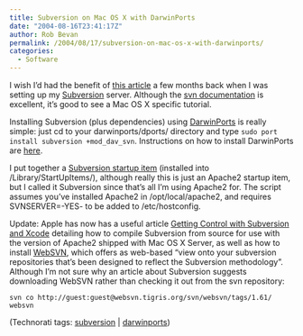 ```yaml
---
title: Subversion on Mac OS X with DarwinPorts
date: "2004-08-16T23:41:17Z"
author: Rob Bevan
permalink: /2004/08/17/subversion-on-mac-os-x-with-darwinports/
categories:
  - Software
---
```

I wish I&#8217;d had the benefit of [this article][1] a few months back when I was setting up my [Subversion][2] server. Although the [svn documentation][3] is excellent, it&#8217;s good to see a Mac OS X specific tutorial.

Installing Subversion (plus dependencies) using [DarwinPorts][4] is really simple: just cd to your darwinports/dports/ directory and type `sudo port install subversion +mod_dav_svn`. Instructions on how to install DarwinPorts are [here][5].

I put together a [Subversion startup item][6] (installed into /Library/StartUpItems/), although really this is just an Apache2 startup item, but I called it Subversion since that&#8217;s <span class="hilite">all</span> I&#8217;m using Apache2 for. The script assumes you&#8217;ve installed Apache2 in /opt/local/apache2, and requires SVNSERVER=-YES- to be added to /etc/hostconfig.

<div class="update">
  <p>
    Update: Apple has now has a useful article <a href="http://developer.apple.com/tools/subversionxcode.html">Getting Control with Subversion and Xcode</a> detailing how to compile Subversion from source for use with the version of Apache2 shipped with Mac OS X Server, as well as how to install <a href="http://websvn.tigris.org/">WebSVN</a>, which offers as web-based &#8220;view onto your subversion repositories that&#8217;s been designed to reflect the Subversion methodology&#8221;. Although I&#8217;m not sure why an article about Subversion suggests downloading WebSVN rather than checking it out from the svn repository:
  </p>

  <p>
    <code>svn co http://guest:guest@websvn.tigris.org/svn/websvn/tags/1.61/ websvn</code></div> <p class="technorati-tags">
      (Technorati tags: <a href="http://technorati.com/tag/subversion" rel="tag">subversion</a> | <a href="http://technorati.com/tag/darwinports" rel="tag">darwinports</a>)
    </p>

 [1]: http://www.oreillynet.com/pub/au/1943
 [2]: http://subversion.tigris.org/
 [3]: http://svnbook.red-bean.com/svnbook/
 [4]: http://darwinports.opendarwin.org/
 [5]: http://darwinports.opendarwin.org/docs/ch01s03.html
 [6]: http://robbevan.com/blog/wp-content/uploads/subversion_startupitem.pkg.zip
